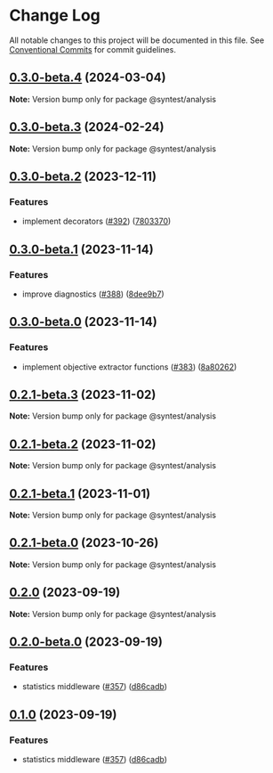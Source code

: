 # Change Log

All notable changes to this project will be documented in this file.
See [Conventional Commits](https://conventionalcommits.org) for commit guidelines.

## [0.3.0-beta.4](https://github.com/syntest-framework/syntest-framework/compare/@syntest/analysis@0.3.0-beta.3...@syntest/analysis@0.3.0-beta.4) (2024-03-04)

**Note:** Version bump only for package @syntest/analysis

## [0.3.0-beta.3](https://github.com/syntest-framework/syntest-framework/compare/@syntest/analysis@0.3.0-beta.2...@syntest/analysis@0.3.0-beta.3) (2024-02-24)

**Note:** Version bump only for package @syntest/analysis

## [0.3.0-beta.2](https://github.com/syntest-framework/syntest-framework/compare/@syntest/analysis@0.3.0-beta.1...@syntest/analysis@0.3.0-beta.2) (2023-12-11)

### Features

- implement decorators ([#392](https://github.com/syntest-framework/syntest-framework/issues/392)) ([7803370](https://github.com/syntest-framework/syntest-framework/commit/78033700ca537856e5e2d821c1a131fc217a0eaa))

## [0.3.0-beta.1](https://github.com/syntest-framework/syntest-framework/compare/@syntest/analysis@0.3.0-beta.0...@syntest/analysis@0.3.0-beta.1) (2023-11-14)

### Features

- improve diagnostics ([#388](https://github.com/syntest-framework/syntest-framework/issues/388)) ([8dee9b7](https://github.com/syntest-framework/syntest-framework/commit/8dee9b7c266fc54908c896220084729ac8b2ffe3))

## [0.3.0-beta.0](https://github.com/syntest-framework/syntest-framework/compare/@syntest/analysis@0.2.1-beta.3...@syntest/analysis@0.3.0-beta.0) (2023-11-14)

### Features

- implement objective extractor functions ([#383](https://github.com/syntest-framework/syntest-framework/issues/383)) ([8a80262](https://github.com/syntest-framework/syntest-framework/commit/8a80262184a826c9d0ffd37e6a90c95e3acb1327))

## [0.2.1-beta.3](https://github.com/syntest-framework/syntest-framework/compare/@syntest/analysis@0.2.1-beta.2...@syntest/analysis@0.2.1-beta.3) (2023-11-02)

**Note:** Version bump only for package @syntest/analysis

## [0.2.1-beta.2](https://github.com/syntest-framework/syntest-framework/compare/@syntest/analysis@0.2.1-beta.1...@syntest/analysis@0.2.1-beta.2) (2023-11-02)

**Note:** Version bump only for package @syntest/analysis

## [0.2.1-beta.1](https://github.com/syntest-framework/syntest-framework/compare/@syntest/analysis@0.2.1-beta.0...@syntest/analysis@0.2.1-beta.1) (2023-11-01)

**Note:** Version bump only for package @syntest/analysis

## [0.2.1-beta.0](https://github.com/syntest-framework/syntest-framework/compare/@syntest/analysis@0.2.0...@syntest/analysis@0.2.1-beta.0) (2023-10-26)

**Note:** Version bump only for package @syntest/analysis

## [0.2.0](https://github.com/syntest-framework/syntest-framework/compare/@syntest/analysis@0.2.0-beta.0...@syntest/analysis@0.2.0) (2023-09-19)

**Note:** Version bump only for package @syntest/analysis

## [0.2.0-beta.0](https://github.com/syntest-framework/syntest-framework/compare/@syntest/analysis@0.1.0-beta.9...@syntest/analysis@0.2.0-beta.0) (2023-09-19)

### Features

- statistics middleware ([#357](https://github.com/syntest-framework/syntest-framework/issues/357)) ([d86cadb](https://github.com/syntest-framework/syntest-framework/commit/d86cadb23523ce89688e98cc0805a8fee31e531d))

## [0.1.0](https://github.com/syntest-framework/syntest-framework/compare/@syntest/analysis@0.1.0-beta.9...@syntest/analysis@0.1.0) (2023-09-19)

### Features

- statistics middleware ([#357](https://github.com/syntest-framework/syntest-framework/issues/357)) ([d86cadb](https://github.com/syntest-framework/syntest-framework/commit/d86cadb23523ce89688e98cc0805a8fee31e531d))
